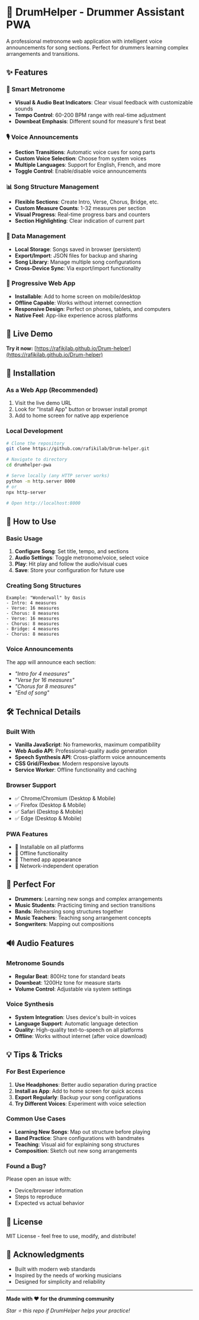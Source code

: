 # 🥁 DrumHelper - Drummer Assistant PWA

A professional metronome web application with intelligent voice announcements for song sections. Perfect for drummers learning complex arrangements and transitions.

## ✨ Features

### 🎵 Smart Metronome
- **Visual & Audio Beat Indicators**: Clear visual feedback with customizable sounds
- **Tempo Control**: 60-200 BPM range with real-time adjustment
- **Downbeat Emphasis**: Different sound for measure's first beat

### 🎙️ Voice Announcements
- **Section Transitions**: Automatic voice cues for song parts
- **Custom Voice Selection**: Choose from system voices
- **Multiple Languages**: Support for English, French, and more
- **Toggle Control**: Enable/disable voice announcements

### 📊 Song Structure Management
- **Flexible Sections**: Create Intro, Verse, Chorus, Bridge, etc.
- **Custom Measure Counts**: 1-32 measures per section
- **Visual Progress**: Real-time progress bars and counters
- **Section Highlighting**: Clear indication of current part

### 💾 Data Management
- **Local Storage**: Songs saved in browser (persistent)
- **Export/Import**: JSON files for backup and sharing
- **Song Library**: Manage multiple song configurations
- **Cross-Device Sync**: Via export/import functionality

### 📱 Progressive Web App
- **Installable**: Add to home screen on mobile/desktop
- **Offline Capable**: Works without internet connection
- **Responsive Design**: Perfect on phones, tablets, and computers
- **Native Feel**: App-like experience across platforms

## 🚀 Live Demo

**Try it now:** [https://rafikilab.github.io/Drum-helper](https://rafikilab.github.io/Drum-helper)

## 📱 Installation

### As a Web App (Recommended)
1. Visit the live demo URL
2. Look for "Install App" button or browser install prompt
3. Add to home screen for native app experience

### Local Development
```bash
# Clone the repository
git clone https://github.com/rafikilab/Drum-helper.git

# Navigate to directory
cd drumhelper-pwa

# Serve locally (any HTTP server works)
python -m http.server 8000
# or
npx http-server

# Open http://localhost:8000
```

## 🎯 How to Use

### Basic Usage
1. **Configure Song**: Set title, tempo, and sections
2. **Audio Settings**: Toggle metronome/voice, select voice
3. **Play**: Hit play and follow the audio/visual cues
4. **Save**: Store your configuration for future use

### Creating Song Structures
```
Example: "Wonderwall" by Oasis
- Intro: 4 measures
- Verse: 16 measures  
- Chorus: 8 measures
- Verse: 16 measures
- Chorus: 8 measures
- Bridge: 4 measures
- Chorus: 8 measures
```

### Voice Announcements
The app will announce each section:
- *"Intro for 4 measures"*
- *"Verse for 16 measures"*
- *"Chorus for 8 measures"*
- *"End of song"*

## 🛠️ Technical Details

### Built With
- **Vanilla JavaScript**: No frameworks, maximum compatibility
- **Web Audio API**: Professional-quality audio generation
- **Speech Synthesis API**: Cross-platform voice announcements
- **CSS Grid/Flexbox**: Modern responsive layouts
- **Service Worker**: Offline functionality and caching

### Browser Support
- ✅ Chrome/Chromium (Desktop & Mobile)
- ✅ Firefox (Desktop & Mobile)  
- ✅ Safari (Desktop & Mobile)
- ✅ Edge (Desktop & Mobile)

### PWA Features
- 📱 Installable on all platforms
- 🔄 Offline functionality
- 🎨 Themed app appearance
- 📶 Network-independent operation

## 🎼 Perfect For

- **Drummers**: Learning new songs and complex arrangements
- **Music Students**: Practicing timing and section transitions
- **Bands**: Rehearsing song structures together
- **Music Teachers**: Teaching song arrangement concepts
- **Songwriters**: Mapping out compositions

## 🔊 Audio Features

### Metronome Sounds
- **Regular Beat**: 800Hz tone for standard beats
- **Downbeat**: 1200Hz tone for measure starts
- **Volume Control**: Adjustable via system settings

### Voice Synthesis
- **System Integration**: Uses device's built-in voices
- **Language Support**: Automatic language detection
- **Quality**: High-quality text-to-speech on all platforms
- **Offline**: Works without internet (after voice download)

## 💡 Tips & Tricks

### For Best Experience
1. **Use Headphones**: Better audio separation during practice
2. **Install as App**: Add to home screen for quick access
3. **Export Regularly**: Backup your song configurations
4. **Try Different Voices**: Experiment with voice selection

### Common Use Cases
- **Learning New Songs**: Map out structure before playing
- **Band Practice**: Share configurations with bandmates
- **Teaching**: Visual aid for explaining song structures
- **Composition**: Sketch out new song arrangements

### Found a Bug?
Please open an issue with:
- Device/browser information
- Steps to reproduce
- Expected vs actual behavior

## 📄 License

MIT License - feel free to use, modify, and distribute!

## 🙏 Acknowledgments

- Built with modern web standards
- Inspired by the needs of working musicians
- Designed for simplicity and reliability

---

**Made with ❤️ for the drumming community**

*Star ⭐ this repo if DrumHelper helps your practice!*
